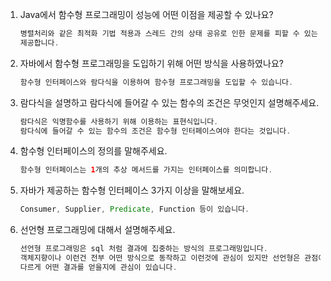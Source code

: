 1. Java에서 함수형 프로그래밍이 성능에 어떤 이점을 제공할 수 있나요?
    
    ```java
    병렬처리와 같은 최적화 기법 적용과 스레드 간의 상태 공유로 인한 문제를 피할 수 있는 이점을 
    제공합니다.
    ```
    
2. 자바에서 함수형 프로그래밍을 도입하기 위해 어떤 방식을 사용하였나요?
    
    ```java
    함수형 인터페이스와 람다식을 이용하여 함수형 프로그래밍을 도입할 수 있습니다.
    ```
    
3. 람다식을 설명하고 람다식에 들어갈 수 있는 함수의 조건은 무엇인지 설명해주세요.
    
    ```java
    람다식은 익명함수를 사용하기 위해 이용하는 표현식입니다.
    람다식에 들어갈 수 있는 함수의 조건은 함수형 인터페이스여야 한다는 것입니다.
    ```
    
4. 함수형 인터페이스의 정의를 말해주세요.
    
    ```java
    함수형 인터페이스는 1개의 추상 메서드를 가지는 인터페이스를 의미합니다.
    ```
    
5. 자바가 제공하는 함수형 인터페이스 3가지 이상을 말해보세요.
    
    ```java
    Consumer, Supplier, Predicate, Function 등이 있습니다.
    ```
    
6. 선언형 프로그래밍에 대해서 설명해주세요.
    
    ```java
    선언형 프로그래밍은 sql 처럼 결과에 집중하는 방식의 프로그래밍입니다.
    객체지향이나 이런건 전부 어떤 방식으로 동작하고 이런것에 관심이 있지만 선언형은 관점이 
    다르게 어떤 결과를 얻을지에 관심이 있습니다.
    ```
